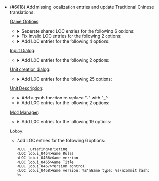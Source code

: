 - (#6618) Add missing localization entries and update Traditional Chinese translations.

  [Game Options](/lua/options/options.lua):

  - <details><summary>Seperate shared LOC entries for the following 6 options:</summary>

    ```
    <LOC selectionsets0001>Steal from other control groups
    <LOC selectionsets0002>Double tap control group decay (in ms)
    <LOC ASSIST_TO_UPGRADE_MASS>Assist to upgrade mass extractors
    <LOC ASSIST_TO_UPGRADE_RADAR>Assist to upgrade radars
    <LOC structure_ringing_artillery_title>Assist to cap tech 2 artillery with power
    <LOC structure_ringing_heavy_artillery_title>Assist to cap end game artillery with power
    ```

    </details>

  - <details><summary>Fix invalid LOC entries for the following 2 options:</summary>
    
    ```
    <LOC strat_icon_scale_150>150% (may cause distortions)
    <LOC strat_icon_scale_200>200%
    ```
    
    </details>

  - <details><summary>Add LOC entries for the following 4 options:</summary>

    ```
    <LOC OPTIONS_0327>Building
    <LOC OPTIONS_0328>Misc
    <LOC OPTIONS_0329>Casting tools
    <LOC OPTIONS_EXTENDED_GRAPHICS>Extended graphics
    ```

    </details>

  [Input Dialog](/lua/ui/controls/popups/inputdialog.lua):

  - <details><summary>Add LOC entries for the following 2 options:</summary>

    ```
    <LOC _Ok>Ok
    <LOC _Cancel>Cancel
    ```

    </details>

  [Unit creation dialog](/lua/ui/dialogs/createunit.lua):

  - <details><summary>Add LOC entries for the following 25 options:</summary>

      ```
      <LOC spawn_filter_title>Debug Spawn and Army Focus
      <LOC spawn_debug_000>Debug Options
      <LOC spawn_debug_001>Spawn menu mode:
      <LOC spawn_debug_002>Unit spawn
      <LOC spawn_debug_003>Template spawn
      <LOC spawn_debug_004>Prop spawn
      <LOC spawn_debug_005>Unit spawn settings:
      <LOC spawn_debug_006>Spawn structure tarmacs
      <LOC spawn_debug_007>Spawn mesh entites instead of units
      <LOC spawn_debug_008>Clear spawned entity meshes
      <LOC spawn_debug_009>Position camera for build icon on spawn
      <LOC spawn_debug_010>Ignore terrain blocking (disables preview)
      <LOC spawn_debug_011>Show raised platforms
      <LOC spawn_debug_012>Unit spawn filter settings:
      <LOC spawn_debug_013>Include build-menu filters
      <LOC spawn_debug_014>Include visibility filters
      <LOC spawn_debug_015>Include source filters
      <LOC spawn_debug_016>Split core game source filter
      <LOC spawn_debug_017>Filter Type by motion type
      <LOC spawn_debug_018>Filter Type by category
      <LOC spawn_debug_019>Display settings:
      <LOC spawn_debug_020>Show item icons
      <LOC spawn_debug_021>Army focus cell minimum width:
      <LOC spawn_debug_022>Dialogue transparency:
      <LOC spawn_debug_023>Show text input instead of sliders
      ```

    </details>

  [Unit Description](lua/ui/game/unitviewDetail.lua):

  - <details><summary>Add a gsub function to replace "-" with "_":</summary>

      `id = id:gsub('%-', '_')`

    </details>

  - <details><summary>Add LOC entries for the following 2 options:</summary>

      ```
      <LOC uvd_cost>Charge Cost: -%d E (-%d E/s)
      <LOC uvd_missile>Missile Cost: %d M, %d E, %d BT
      ```

    </details>

  [Mod Manager](/lua/ui/lobby/ModsManager.lua):

  - <details><summary>Add LOC entries for the following 19 options:</summary>

    ```
    <LOC uiunitmanager_20>Activate Favorite Mods 
    <LOC uiunitmanager_21>Activate mods that you marked as your favorite mods. \nFor host player, left click activates your favorite UI mods and GAME mods. \nFor other players, left click activates only your favorite UI mods. \n\nFor any player, right click clears the list of your favorite mods.
    <LOC uiunitmanager_22>Toggle Mod List
    <LOC uiunitmanager_23>Toggle visibility of mod icons and descriptions in the list below
    <LOC uiunitmanager_24>Remove this mod from the list of favorite mods
    <LOC uiunitmanager_25>Add this mod to the list of favorite mods that you can later activate by clicking on the Star button located in top left corner of this dialog
    <LOC uiunitmanager_26>Toggle Favorite Mod
    <LOC uiunitmanager_27>Sort Mod List
    <LOC uiunitmanager_28>Sort mods by
    <LOC uiunitmanager_29>Status
    <LOC uiunitmanager_30>sorts mods by activation status
    <LOC uiunitmanager_31>Type
    <LOC uiunitmanager_32>sorts mods by type and name
    <LOC uiunitmanager_33>Name
    <LOC uiunitmanager_34>sorts mods by name
    <LOC uiunitmanager_35>Author
    <LOC uiunitmanager_36>sorts mods by author and name
    <LOC uiunitmanager_37>Version
    <LOC uiunitmanager_38>sorts mods by version and name
    ```

    </details>

  [Lobby](/lua/ui/lobby/lobby.lua):

  - Add LOC entries for the following 6 options:

    ```
    <LOC _Briefing>Briefing
    <LOC lobui_0464>Game Rules
    <LOC lobui_0466>Game version
    <LOC lobui_0465>Game Title
    <LOC lobui_0467>Version control
    <LOC lobui_0468>Game version: %s\nGame type: %s\nCommit hash: %s
    ```
